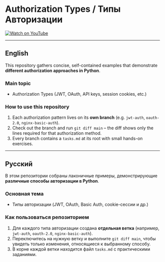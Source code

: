 # Authorization Types / Типы Авторизации

[![Watch on YouTube](http://img.youtube.com/vi/QacZVserfIU/0.jpg)](https://youtu.be/QacZVserfIU)

---

## English

This repository gathers concise, self-contained examples that demonstrate **different authorization approaches in Python**.

### Main topic
* Authorization Types (JWT, OAuth, API keys, session cookies, etc.)

### How to use this repository
1. Each authorization pattern lives on its **own branch** (e.g. `jwt-auth`, `oauth-2.0`, `nginx-basic-auth`).
2. Check out the branch and run `git diff main` – the diff shows only the lines required for that authorization method.
3. Every branch contains a `tasks.md` at its root with small hands-on exercises.

---

## Русский

В этом репозитории собраны лаконичные примеры, демонстрирующие **различные способы авторизации в Python**.

### Основная тема
* Типы авторизации (JWT, OAuth, Basic Auth, cookie-сессии и др.)

### Как пользоваться репозиторием
1. Для каждого типа авторизации создана **отдельная ветка** (например, `jwt-auth`, `oauth-2.0`, `nginx-basic-auth`).
2. Переключитесь на нужную ветку и выполните `git diff main`, чтобы увидеть только изменения, относящиеся к выбранному способу.
3. В корне каждой ветки находится файл `tasks.md` с практическими заданиями.
